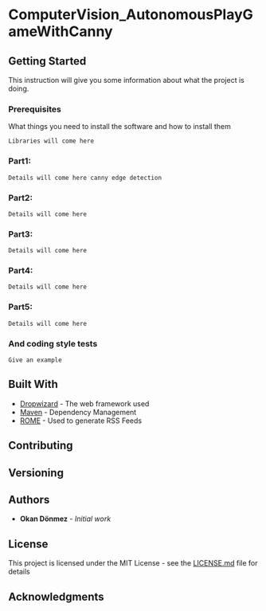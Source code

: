 # ComputerVision_AutonomousPlayGameWithCanny


## Getting Started

This instruction will give you some information about what the project is doing.

### Prerequisites

What things you need to install the software and how to install them

```
Libraries will come here
```

### Part1:
```
Details will come here canny edge detection
```
### Part2: 
```
Details will come here
```
### Part3: 
```
Details will come here
```
### Part4: 
```
Details will come here
```
### Part5: 
```
Details will come here
```


### And coding style tests

```
Give an example
```

## Built With

* [Dropwizard](http://www.dropwizard.io/1.0.2/docs/) - The web framework used
* [Maven](https://maven.apache.org/) - Dependency Management
* [ROME](https://rometools.github.io/rome/) - Used to generate RSS Feeds

## Contributing


## Versioning


## Authors

* **Okan Dönmez** - *Initial work*

## License

This project is licensed under the MIT License - see the [LICENSE.md](LICENSE.md) file for details

## Acknowledgments
